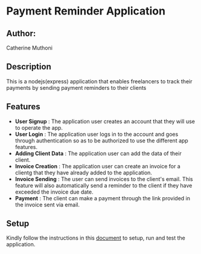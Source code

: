 # Payment Reminder Application

## Author: 
Catherine Muthoni

## Description
This is a nodejs(express) application that enables freelancers to track their payments by sending payment reminders to their clients

## Features
- <strong>User Signup</strong> : The application user creates an account that they will use to operate the app.
- <strong>User Login</strong> : The application user logs in to the account and goes through authentication so as to be authorized to use the different app features.
- <strong>Adding Client Data</strong> : The application user can add the data of their client.
- <strong>Invoice Creation</strong> : The application user can create an invoice for a clientg that they have already added to the application.
- <strong>Invoice Sending</strong> : The user can send invoices to the client's email. This feature will also automatically send a reminder to the client if they have exceeded the invoice due date.
- <strong>Payment</strong> : The client can make a payment through the link provided in the invoice sent via email.

## Setup
Kindly follow the instructions in this [document](https://docs.google.com/document/d/1EDI_PE81BxVJ0f4AMR1p8VwO-82YTOT3p5FqzlZcx8E/edit?usp=sharing) to setup, run and test the application.